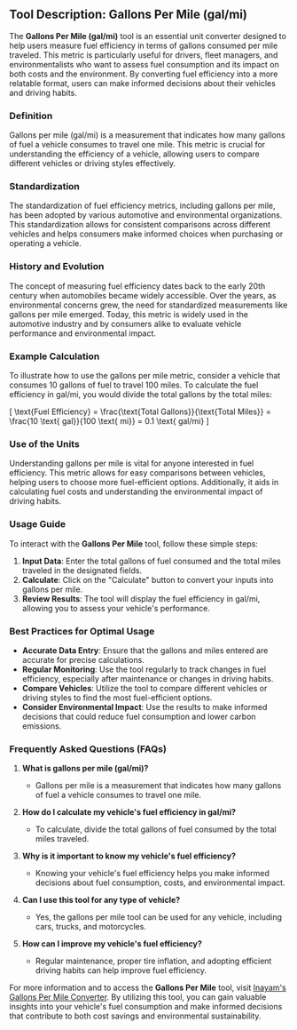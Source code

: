 ## Tool Description: Gallons Per Mile (gal/mi)

The **Gallons Per Mile (gal/mi)** tool is an essential unit converter designed to help users measure fuel efficiency in terms of gallons consumed per mile traveled. This metric is particularly useful for drivers, fleet managers, and environmentalists who want to assess fuel consumption and its impact on both costs and the environment. By converting fuel efficiency into a more relatable format, users can make informed decisions about their vehicles and driving habits.

### Definition

Gallons per mile (gal/mi) is a measurement that indicates how many gallons of fuel a vehicle consumes to travel one mile. This metric is crucial for understanding the efficiency of a vehicle, allowing users to compare different vehicles or driving styles effectively.

### Standardization

The standardization of fuel efficiency metrics, including gallons per mile, has been adopted by various automotive and environmental organizations. This standardization allows for consistent comparisons across different vehicles and helps consumers make informed choices when purchasing or operating a vehicle.

### History and Evolution

The concept of measuring fuel efficiency dates back to the early 20th century when automobiles became widely accessible. Over the years, as environmental concerns grew, the need for standardized measurements like gallons per mile emerged. Today, this metric is widely used in the automotive industry and by consumers alike to evaluate vehicle performance and environmental impact.

### Example Calculation

To illustrate how to use the gallons per mile metric, consider a vehicle that consumes 10 gallons of fuel to travel 100 miles. To calculate the fuel efficiency in gal/mi, you would divide the total gallons by the total miles:

\[ \text{Fuel Efficiency} = \frac{\text{Total Gallons}}{\text{Total Miles}} = \frac{10 \text{ gal}}{100 \text{ mi}} = 0.1 \text{ gal/mi} \]

### Use of the Units

Understanding gallons per mile is vital for anyone interested in fuel efficiency. This metric allows for easy comparisons between vehicles, helping users to choose more fuel-efficient options. Additionally, it aids in calculating fuel costs and understanding the environmental impact of driving habits.

### Usage Guide

To interact with the **Gallons Per Mile** tool, follow these simple steps:

1. **Input Data**: Enter the total gallons of fuel consumed and the total miles traveled in the designated fields.
2. **Calculate**: Click on the "Calculate" button to convert your inputs into gallons per mile.
3. **Review Results**: The tool will display the fuel efficiency in gal/mi, allowing you to assess your vehicle's performance.

### Best Practices for Optimal Usage

- **Accurate Data Entry**: Ensure that the gallons and miles entered are accurate for precise calculations.
- **Regular Monitoring**: Use the tool regularly to track changes in fuel efficiency, especially after maintenance or changes in driving habits.
- **Compare Vehicles**: Utilize the tool to compare different vehicles or driving styles to find the most fuel-efficient options.
- **Consider Environmental Impact**: Use the results to make informed decisions that could reduce fuel consumption and lower carbon emissions.

### Frequently Asked Questions (FAQs)

1. **What is gallons per mile (gal/mi)?**
   - Gallons per mile is a measurement that indicates how many gallons of fuel a vehicle consumes to travel one mile.

2. **How do I calculate my vehicle's fuel efficiency in gal/mi?**
   - To calculate, divide the total gallons of fuel consumed by the total miles traveled.

3. **Why is it important to know my vehicle's fuel efficiency?**
   - Knowing your vehicle's fuel efficiency helps you make informed decisions about fuel consumption, costs, and environmental impact.

4. **Can I use this tool for any type of vehicle?**
   - Yes, the gallons per mile tool can be used for any vehicle, including cars, trucks, and motorcycles.

5. **How can I improve my vehicle's fuel efficiency?**
   - Regular maintenance, proper tire inflation, and adopting efficient driving habits can help improve fuel efficiency.

For more information and to access the **Gallons Per Mile** tool, visit [Inayam's Gallons Per Mile Converter](https://www.inayam.co/unit-converter/fuel_efficiency_mass). By utilizing this tool, you can gain valuable insights into your vehicle's fuel consumption and make informed decisions that contribute to both cost savings and environmental sustainability.